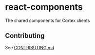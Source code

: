 # react-components

The shared components for Cortex clients

## Contributing

See [CONTRIBUTING.md](CONTRIBUTING.md)
